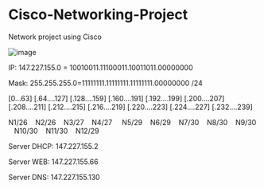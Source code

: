# Cisco-Networking-Project
Network project using Cisco


![image](https://github.com/user-attachments/assets/54cf04d5-57e0-41bb-a39f-6b39c50d6874)


IP: 147.227.155.0 = 10010011.11100011.10011011.00000000

Mask: 255.255.255.0=11111111.11111111.11111111.00000000  /24


[0...63] [.64....127] [.128....159] [.160....191] [.192....199] [.200....207] [.208....211] [.212....215] [.216....219] [.220....223] [.224....227] [.232....239] 

  N1/26 &nbsp;&nbsp;  N2/26 &nbsp;&nbsp; N3/27 &nbsp;&nbsp; N4/27 &nbsp; &nbsp; N5/29  &nbsp;&nbsp;  N6/29 &nbsp;&nbsp;  N7/30 &nbsp;&nbsp;  N8/30 &nbsp;&nbsp; N9/30 &nbsp;&nbsp;   N10/30 &nbsp;&nbsp; N11/30 &nbsp;&nbsp;  N12/29


Server DHCP: 147.227.155.2

Server WEB: 147.227.155.66

Server DNS: 147.227.155.130
